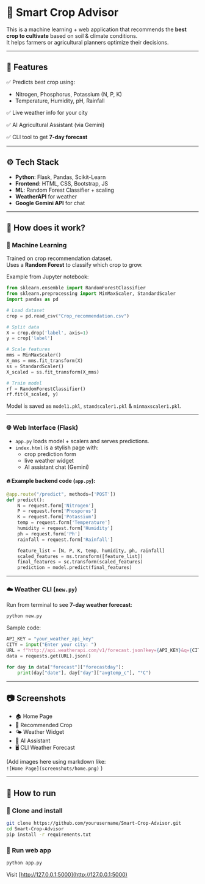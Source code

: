 # 🌾 Smart Crop Advisor

This is a machine learning + web application that recommends the **best crop to cultivate** based on soil & climate conditions.  
It helps farmers or agricultural planners optimize their decisions.

---

## 🚀 Features
✅ Predicts best crop using:  
- Nitrogen, Phosphorus, Potassium (N, P, K)
- Temperature, Humidity, pH, Rainfall

✅ Live weather info for your city

✅ AI Agricultural Assistant (via Gemini)

✅ CLI tool to get **7-day forecast**

---

## ⚙️ Tech Stack
- **Python**: Flask, Pandas, Scikit-Learn
- **Frontend**: HTML, CSS, Bootstrap, JS
- **ML**: Random Forest Classifier + scaling
- **WeatherAPI** for weather
- **Google Gemini API** for chat

---

## 📝 How does it work?

### 🔬 Machine Learning
Trained on crop recommendation dataset.  
Uses a **Random Forest** to classify which crop to grow.

Example from Jupyter notebook:

```python
from sklearn.ensemble import RandomForestClassifier
from sklearn.preprocessing import MinMaxScaler, StandardScaler
import pandas as pd

# Load dataset
crop = pd.read_csv("Crop_recommendation.csv")

# Split data
X = crop.drop('label', axis=1)
y = crop['label']

# Scale features
mms = MinMaxScaler()
X_mms = mms.fit_transform(X)
ss = StandardScaler()
X_scaled = ss.fit_transform(X_mms)

# Train model
rf = RandomForestClassifier()
rf.fit(X_scaled, y)
```

Model is saved as `model1.pkl`, `standscaler1.pkl` & `minmaxscaler1.pkl`.

---

### 🌐 Web Interface (Flask)
- `app.py` loads model + scalers and serves predictions.
- `index.html` is a stylish page with:
  - crop prediction form
  - live weather widget
  - AI assistant chat (Gemini)

#### 🔥 Example backend code (`app.py`):
```python
@app.route("/predict", methods=['POST'])
def predict():
    N = request.form['Nitrogen']
    P = request.form['Phosporus']
    K = request.form['Potassium']
    temp = request.form['Temperature']
    humidity = request.form['Humidity']
    ph = request.form['Ph']
    rainfall = request.form['Rainfall']

    feature_list = [N, P, K, temp, humidity, ph, rainfall]
    scaled_features = ms.transform([feature_list])
    final_features = sc.transform(scaled_features)
    prediction = model.predict(final_features)
```

---

### ☁️ Weather CLI (`new.py`)
Run from terminal to see **7-day weather forecast**:

```bash
python new.py
```

Sample code:

```python
API_KEY = "your_weather_api_key"
CITY = input("Enter your city: ")
URL = f"http://api.weatherapi.com/v1/forecast.json?key={API_KEY}&q={CITY}&days=7"
data = requests.get(URL).json()

for day in data["forecast"]["forecastday"]:
    print(day["date"], day["day"]["avgtemp_c"], "°C")
```

---

## 📷 Screenshots
- 🏠 Home Page
- 🌾 Recommended Crop
- 🌤️ Weather Widget
- 🤖 AI Assistant
- 🖥️ CLI Weather Forecast

(Add images here using markdown like:  
`![Home Page](screenshots/home.png)` )

---

## 🚀 How to run

### 🔧 Clone and install
```bash
git clone https://github.com/yourusername/Smart-Crop-Advisor.git
cd Smart-Crop-Advisor
pip install -r requirements.txt
```

### 🐍 Run web app
```bash
python app.py
```
Visit [http://127.0.0.1:5000](http://127.0.0.1:5000)

